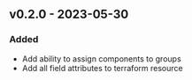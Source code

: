 ## v0.2.0 - 2023-05-30
### Added
* Add ability to assign components to groups
* Add all field attributes to terraform resource
